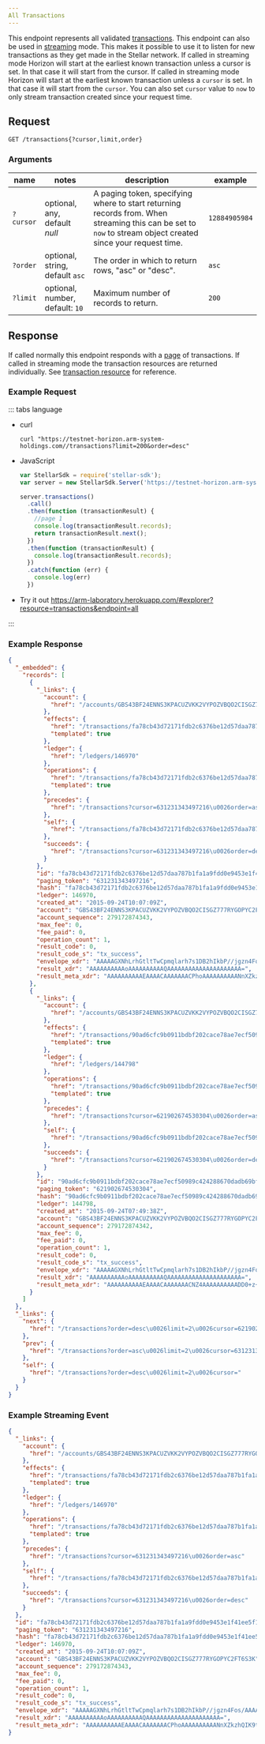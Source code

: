 ```yaml
---
All Transactions
---
```


This endpoint represents all validated [transactions](../resources/transaction.md).
This endpoint can also be used in [streaming](../responses.md#streaming) mode. This makes it possible to use it to listen for new transactions as they get made in the Stellar network.
If called in streaming mode Horizon will start at the earliest known transaction unless a cursor is set. In that case it will start from the cursor.
If called in streaming mode Horizon will start at the earliest known transaction unless a `cursor` is set. In that case it will start from the `cursor`. You can also set `cursor` value to `now` to only stream transaction created since your request time.

## Request

```
GET /transactions{?cursor,limit,order}
```

### Arguments

| name | notes | description | example |
| ---- | ----- | ----------- | ------- |
| `?cursor` | optional, any, default _null_ | A paging token, specifying where to start returning records from. When streaming this can be set to `now` to stream object created since your request time. | `12884905984` |
| `?order`  | optional, string, default `asc` | The order in which to return rows, "asc" or "desc". | `asc` |
| `?limit`  | optional, number, default: `10` | Maximum number of records to return. | `200` |


## Response

If called normally this endpoint responds with a [page](../resources/page.md) of transactions.
If called in streaming mode the transaction resources are returned individually.
See [transaction resource](../resources/transaction.md) for reference.


### Example Request
::: tabs language

- curl
  ```curl
  curl "https://testnet-horizon.arm-system-holdings.com//transactions?limit=200&order=desc"
  ```
- JavaScript
  ```js
  var StellarSdk = require('stellar-sdk');
  var server = new StellarSdk.Server('https://testnet-horizon.arm-system-holdings.com/');

  server.transactions()
    .call()
    .then(function (transactionResult) {
      //page 1
      console.log(transactionResult.records);
      return transactionResult.next();
    })
    .then(function (transactionResult) {
      console.log(transactionResult.records);
    })
    .catch(function (err) {
      console.log(err)
    })
  ```
- Try it out
  https://arm-laboratory.herokuapp.com/#explorer?resource=transactions&endpoint=all

:::
### Example Response

```json
{
  "_embedded": {
    "records": [
      {
        "_links": {
          "account": {
            "href": "/accounts/GBS43BF24ENNS3KPACUZVKK2VYPOZVBQO2CISGZ777RYGOPYC2FT6S3K"
          },
          "effects": {
            "href": "/transactions/fa78cb43d72171fdb2c6376be12d57daa787b1fa1a9fdd0e9453e1f41ee5f15a/effects{?cursor,limit,order}",
            "templated": true
          },
          "ledger": {
            "href": "/ledgers/146970"
          },
          "operations": {
            "href": "/transactions/fa78cb43d72171fdb2c6376be12d57daa787b1fa1a9fdd0e9453e1f41ee5f15a/operations{?cursor,limit,order}",
            "templated": true
          },
          "precedes": {
            "href": "/transactions?cursor=631231343497216\u0026order=asc"
          },
          "self": {
            "href": "/transactions/fa78cb43d72171fdb2c6376be12d57daa787b1fa1a9fdd0e9453e1f41ee5f15a"
          },
          "succeeds": {
            "href": "/transactions?cursor=631231343497216\u0026order=desc"
          }
        },
        "id": "fa78cb43d72171fdb2c6376be12d57daa787b1fa1a9fdd0e9453e1f41ee5f15a",
        "paging_token": "631231343497216",
        "hash": "fa78cb43d72171fdb2c6376be12d57daa787b1fa1a9fdd0e9453e1f41ee5f15a",
        "ledger": 146970,
        "created_at": "2015-09-24T10:07:09Z",
        "account": "GBS43BF24ENNS3KPACUZVKK2VYPOZVBQO2CISGZ777RYGOPYC2FT6S3K",
        "account_sequence": 279172874343,
        "max_fee": 0,
        "fee_paid": 0,
        "operation_count": 1,
        "result_code": 0,
        "result_code_s": "tx_success",
        "envelope_xdr": "AAAAAGXNhLrhGtltTwCpmqlarh7s1DB2hIkbP//jgzn4Fos/AAAACgAAAEEAAABnAAAAAAAAAAAAAAABAAAAAAAAAAAAAAAA2ddmTOFAgr21Crs2RXRGLhiAKxicZb/IERyEZL/Y2kUAAAAXSHboAAAAAAAAAAAB+BaLPwAAAECDEEZmzbgBr5fc3mfJsCjWPDtL6H8/vf16me121CC09ONyWJZnw0PUvp4qusmRwC6ZKfLDdk8F3Rq41s+yOgQD",
        "result_xdr": "AAAAAAAAAAoAAAAAAAAAAQAAAAAAAAAAAAAAAAAAAAA=",
        "result_meta_xdr": "AAAAAAAAAAEAAAACAAAAAAACPhoAAAAAAAAAANnXZkzhQIK9tQq7NkV0Ri4YgCsYnGW/yBEchGS/2NpFAAAAF0h26AAAAj4aAAAAAAAAAAAAAAAAAAAAAAAAAAABAAAAAAAAAAAAAAAAAAAAAAAAAQACPhoAAAAAAAAAAGXNhLrhGtltTwCpmqlarh7s1DB2hIkbP//jgzn4Fos/AABT8kS2c/oAAABBAAAAZwAAAAAAAAAAAAAAAAAAAAABAAAAAAAAAAAAAAAAAAAA"
      },
      {
        "_links": {
          "account": {
            "href": "/accounts/GBS43BF24ENNS3KPACUZVKK2VYPOZVBQO2CISGZ777RYGOPYC2FT6S3K"
          },
          "effects": {
            "href": "/transactions/90ad6cfc9b0911bdbf202cace78ae7ecf50989c424288670dadb69bf8237c1b3/effects{?cursor,limit,order}",
            "templated": true
          },
          "ledger": {
            "href": "/ledgers/144798"
          },
          "operations": {
            "href": "/transactions/90ad6cfc9b0911bdbf202cace78ae7ecf50989c424288670dadb69bf8237c1b3/operations{?cursor,limit,order}",
            "templated": true
          },
          "precedes": {
            "href": "/transactions?cursor=621902674530304\u0026order=asc"
          },
          "self": {
            "href": "/transactions/90ad6cfc9b0911bdbf202cace78ae7ecf50989c424288670dadb69bf8237c1b3"
          },
          "succeeds": {
            "href": "/transactions?cursor=621902674530304\u0026order=desc"
          }
        },
        "id": "90ad6cfc9b0911bdbf202cace78ae7ecf50989c424288670dadb69bf8237c1b3",
        "paging_token": "621902674530304",
        "hash": "90ad6cfc9b0911bdbf202cace78ae7ecf50989c424288670dadb69bf8237c1b3",
        "ledger": 144798,
        "created_at": "2015-09-24T07:49:38Z",
        "account": "GBS43BF24ENNS3KPACUZVKK2VYPOZVBQO2CISGZ777RYGOPYC2FT6S3K",
        "account_sequence": 279172874342,
        "max_fee": 0,
        "fee_paid": 0,
        "operation_count": 1,
        "result_code": 0,
        "result_code_s": "tx_success",
        "envelope_xdr": "AAAAAGXNhLrhGtltTwCpmqlarh7s1DB2hIkbP//jgzn4Fos/AAAACgAAAEEAAABmAAAAAAAAAAAAAAABAAAAAAAAAAAAAAAAMPT7P7buwqnMueFS4NV10vE2q3C/mcAy4jx03/RdSGsAAAAXSHboAAAAAAAAAAAB+BaLPwAAAEBPWWMNSWyPBbQlhRheXyvAFDVx1rnf68fdDOUHPdDIkHdUczBpzvCjpdgwhQ2NYOX5ga1ZgOIWLy789YNnuIcL",
        "result_xdr": "AAAAAAAAAAoAAAAAAAAAAQAAAAAAAAAAAAAAAAAAAAA=",
        "result_meta_xdr": "AAAAAAAAAAEAAAACAAAAAAACNZ4AAAAAAAAAADD0+z+27sKpzLnhUuDVddLxNqtwv5nAMuI8dN/0XUhrAAAAF0h26AAAAjWeAAAAAAAAAAAAAAAAAAAAAAAAAAABAAAAAAAAAAAAAAAAAAAAAAAAAQACNZ4AAAAAAAAAAGXNhLrhGtltTwCpmqlarh7s1DB2hIkbP//jgzn4Fos/AABUCY0tXAQAAABBAAAAZgAAAAAAAAAAAAAAAAAAAAABAAAAAAAAAAAAAAAAAAAA"
      }
    ]
  },
  "_links": {
    "next": {
      "href": "/transactions?order=desc\u0026limit=2\u0026cursor=621902674530304"
    },
    "prev": {
      "href": "/transactions?order=asc\u0026limit=2\u0026cursor=631231343497216"
    },
    "self": {
      "href": "/transactions?order=desc\u0026limit=2\u0026cursor="
    }
  }
}
```

### Example Streaming Event

```json
{
  "_links": {
    "account": {
      "href": "/accounts/GBS43BF24ENNS3KPACUZVKK2VYPOZVBQO2CISGZ777RYGOPYC2FT6S3K"
    },
    "effects": {
      "href": "/transactions/fa78cb43d72171fdb2c6376be12d57daa787b1fa1a9fdd0e9453e1f41ee5f15a/effects{?cursor,limit,order}",
      "templated": true
    },
    "ledger": {
      "href": "/ledgers/146970"
    },
    "operations": {
      "href": "/transactions/fa78cb43d72171fdb2c6376be12d57daa787b1fa1a9fdd0e9453e1f41ee5f15a/operations{?cursor,limit,order}",
      "templated": true
    },
    "precedes": {
      "href": "/transactions?cursor=631231343497216\u0026order=asc"
    },
    "self": {
      "href": "/transactions/fa78cb43d72171fdb2c6376be12d57daa787b1fa1a9fdd0e9453e1f41ee5f15a"
    },
    "succeeds": {
      "href": "/transactions?cursor=631231343497216\u0026order=desc"
    }
  },
  "id": "fa78cb43d72171fdb2c6376be12d57daa787b1fa1a9fdd0e9453e1f41ee5f15a",
  "paging_token": "631231343497216",
  "hash": "fa78cb43d72171fdb2c6376be12d57daa787b1fa1a9fdd0e9453e1f41ee5f15a",
  "ledger": 146970,
  "created_at": "2015-09-24T10:07:09Z",
  "account": "GBS43BF24ENNS3KPACUZVKK2VYPOZVBQO2CISGZ777RYGOPYC2FT6S3K",
  "account_sequence": 279172874343,
  "max_fee": 0,
  "fee_paid": 0,
  "operation_count": 1,
  "result_code": 0,
  "result_code_s": "tx_success",
  "envelope_xdr": "AAAAAGXNhLrhGtltTwCpmqlarh7s1DB2hIkbP//jgzn4Fos/AAAACgAAAEEAAABnAAAAAAAAAAAAAAABAAAAAAAAAAAAAAAA2ddmTOFAgr21Crs2RXRGLhiAKxicZb/IERyEZL/Y2kUAAAAXSHboAAAAAAAAAAAB+BaLPwAAAECDEEZmzbgBr5fc3mfJsCjWPDtL6H8/vf16me121CC09ONyWJZnw0PUvp4qusmRwC6ZKfLDdk8F3Rq41s+yOgQD",
  "result_xdr": "AAAAAAAAAAoAAAAAAAAAAQAAAAAAAAAAAAAAAAAAAAA=",
  "result_meta_xdr": "AAAAAAAAAAEAAAACAAAAAAACPhoAAAAAAAAAANnXZkzhQIK9tQq7NkV0Ri4YgCsYnGW/yBEchGS/2NpFAAAAF0h26AAAAj4aAAAAAAAAAAAAAAAAAAAAAAAAAAABAAAAAAAAAAAAAAAAAAAAAAAAAQACPhoAAAAAAAAAAGXNhLrhGtltTwCpmqlarh7s1DB2hIkbP//jgzn4Fos/AABT8kS2c/oAAABBAAAAZwAAAAAAAAAAAAAAAAAAAAABAAAAAAAAAAAAAAAAAAAA"
}
```
